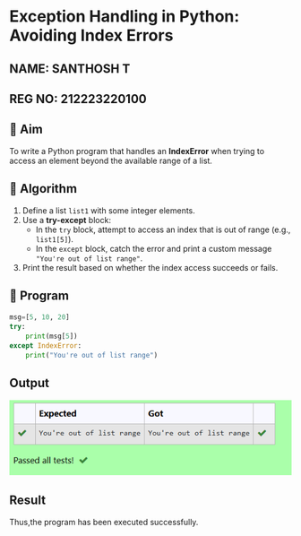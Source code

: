 # Exception Handling in Python: Avoiding Index Errors

## NAME: SANTHOSH T
## REG NO: 212223220100


## 🎯 Aim
To write a Python program that handles an **IndexError** when trying to access an element beyond the available range of a list.

## 🧠 Algorithm
1. Define a list `list1` with some integer elements.
2. Use a **try-except** block:
   - In the `try` block, attempt to access an index that is out of range (e.g., `list1[5]`).
   - In the `except` block, catch the error and print a custom message `"You're out of list range"`.
3. Print the result based on whether the index access succeeds or fails.

## 🧾 Program
```py
msg=[5, 10, 20]
try:
    print(msg[5])
except IndexError:
    print("You're out of list range")
```

## Output
![alt text](indxerror.png)
## Result
Thus,the program has been executed successfully.
